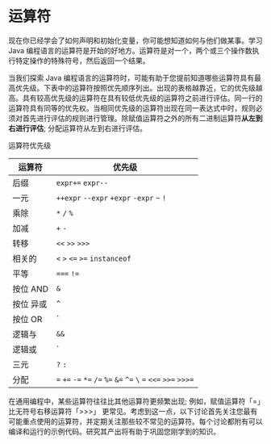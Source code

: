 # 运算符

现在你已经学会了如何声明和初始化变量，你可能想知道如何与他们做某事。学习 Java 编程语言的运算符是开始的好地方。运算符是对一个，两个或三个操作数执行特定操作的特殊符号，然后返回一个结果。

当我们探索 Java 编程语言的运算符时，可能有助于您提前知道哪些运算符具有最高优先级。下表中的运算符按照优先顺序列出。出现的表格越靠近，它的优先级越高。具有较高优先级的运算符在具有较低优先级的运算符之前进行评估。同一行的运算符具有同等的优先权。当相同优先级的运算符出现在同一表达式中时，规则必须对首先进行评估的规则进行管理。除赋值运算符之外的所有二进制运算符**从左到右进行评估**; 分配运算符从左到右进行评估。

运算符优先级

| 运算符    | 优先级                                     
|-----------|-----------------------------------------
| 后缀      | `expr+=`  `expr--`                        
| 一元      | `++expr` `--expr` `+expr` `-expr` `~` `!`
| 乘除      | `*` `/` `%`                              
| 加减      | `+` `-`                                  
| 转移      | `<<` `>>` `>>>`                          
| 相关的    | `<` `>` `<=` `>=` `instanceof`            
| 平等      | `===` `!=`                               
| 按位 AND  | `&`                                      
| 按位 异或 | `^`                                        
| 按位 OR   | `|`                                       
| 逻辑与    | `&&`                                       
| 逻辑或    | `||`                                        
| 三元      | `?` `:`                                    
| 分配      | `=` `+=` `-=` `*=` `/=` `%=` `&=` `^=` `\`  `=` `<<=` `>>=` `>>>=`

在通用编程中，某些运算符往往比其他运算符更频繁出现; 例如，赋值运算符「=」比无符号右移运算符「>>>」 更常见。考虑到这一点，以下讨论首先关注您最有可能重点使用的运算符，并定期关注那些较不常见的运算符。每个讨论都附有可以编译和运行的示例代码。研究其产出将有助于巩固您刚学到的知识。
